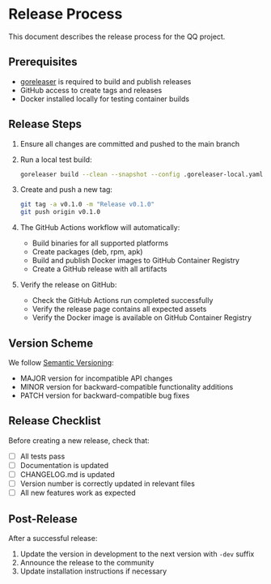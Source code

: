 # Release Process

This document describes the release process for the QQ project.

## Prerequisites

- [goreleaser](https://goreleaser.com/install/) is required to build and publish releases
- GitHub access to create tags and releases
- Docker installed locally for testing container builds

## Release Steps

1. Ensure all changes are committed and pushed to the main branch

2. Run a local test build:
   ```bash
   goreleaser build --clean --snapshot --config .goreleaser-local.yaml
   ```

3. Create and push a new tag:
   ```bash
   git tag -a v0.1.0 -m "Release v0.1.0"
   git push origin v0.1.0
   ```

4. The GitHub Actions workflow will automatically:
   - Build binaries for all supported platforms
   - Create packages (deb, rpm, apk)
   - Build and publish Docker images to GitHub Container Registry
   - Create a GitHub release with all artifacts

5. Verify the release on GitHub:
   - Check the GitHub Actions run completed successfully
   - Verify the release page contains all expected assets
   - Verify the Docker image is available on GitHub Container Registry

## Version Scheme

We follow [Semantic Versioning](https://semver.org/):

- MAJOR version for incompatible API changes
- MINOR version for backward-compatible functionality additions
- PATCH version for backward-compatible bug fixes

## Release Checklist

Before creating a new release, check that:

- [ ] All tests pass
- [ ] Documentation is updated
- [ ] CHANGELOG.md is updated
- [ ] Version number is correctly updated in relevant files
- [ ] All new features work as expected

## Post-Release

After a successful release:

1. Update the version in development to the next version with `-dev` suffix
2. Announce the release to the community
3. Update installation instructions if necessary